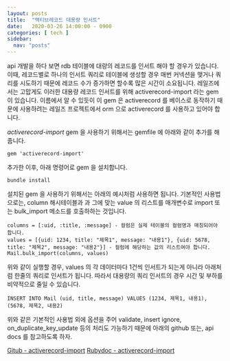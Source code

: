 ```yaml
---
layout: posts
title:  "액티브레코드 대용량 인서트"
date:   2020-03-26 14:00:00 - 0900
categories: [ tech ]
sidebar:
  nav: "posts"
---
```


api 개발을 하다 보면 rdb 테이블에 대량의 레코드를 인서트 해야 할 경우가 있습니다. 이때, 레코드별로 하나의 인서트 쿼리로 테이블에 생성할 경우 매번 커넥션을 맺거나 쿼리를 시도하기 때문에 레코드 수가 증가하면 할수록 많은 시간이 소요됩니다.
레일즈에서는 고맙게도 이러한 대용량 레코드 인서트를 위해 activerecord-import 라는 gem 이 있습니다. 이름에서 알 수 있듯이 이 gem 은 activerecord 를 베이스로 동작하기 때문에 사용하려는 레일즈 프로젝트에서 orm 으로 activerecord 를 사용하고 있어야 합니다.<br>

*activerecord-import* gem 을 사용하기 위해서는 gemfile 에 아래와 같이 추가를 해줍니다.
~~~
gem 'activerecord-import'
~~~
추가한 이후, 아래 명령어로 gem 을 설치합니다.
~~~
bundle install
~~~

설치된 gem 을 사용하기 위해서는 아래의 예시처럼 사용하면 됩니다.
기본적인 사용법으로는, column 해시테이블과 과 그에 맞는 value 의 리스트를 매개변수로 import 또는 bulk_import 메소드를 호출하하는 것입니다.
~~~
columns = [:uid, :title, :message] - 컬럼은 실제 테이블의 컬럼명과 매칭되어야 합니다.
values = [{uid: 1234, title: "제목1", message: "내용1"}, {uid: 5678, title: "제목2", message: "내용2"}] - 컬럼에 해당하는 값의 리스트여야 합니다.
Mail.bulk_import(columns, values)
~~~
위와 같이 실행할 경우, values 의 각 데이터마다 1건씩 인서트가 되는게 아니라 아래처럼 한줄의 쿼리로 인서트가 됩니다. 따라서 대용량의 쿼리 인서트의 경우 시간 및 부하를 비약적으로 줄일 수 있습니다.
~~~
INSERT INTO Mail (uid, title, message) VALUES (1234, 제목1, 내용1), (5678, 제목2, 내용2)
~~~
위와 같은 기본적인 사용법 외에 옵션을 주어 validate, insert ignore, on_duplicate_key_update 등의 처리도 가능하기 때문에 아래의 github 또는, api docs 를 참고하도록 하자.

[Gitub - activerecord-import](https://github.com/zdennis/activerecord-import)
[Rubydoc - activerecord-import](https://rubydoc.info/gems/activerecord-import/ActiveRecord/Base#bulk_import-class_method)